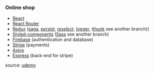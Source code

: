 ### Online shop

- [React][1]
- [React Router][2]
- [Redux][3] ([saga][12], [_persist_][5], [_reselect_][6], [logger][4], ([thunk][11] see another branch))
- [Styled-components][10] ([Sass][7] see another branch)
- [Firebase][8] (authentication and database)
- [Stripe][9] (payments)
- [Axios][13]
- [Express][14] (back-end for stripe)

source: [udemy][101]

[1]: https://reactjs.org/
[2]: https://reacttraining.com/react-router/
[3]: https://redux.js.org/
[4]: https://github.com/LogRocket/redux-logger
[5]: https://github.com/rt2zz/redux-persist
[6]: https://github.com/reduxjs/reselect
[7]: https://sass-lang.com/
[8]: https://firebase.google.com/
[9]: https://stripe.com/
[10]: https://styled-components.com/
[11]: https://github.com/reduxjs/redux-thunk
[12]: https://redux-saga.js.org/
[13]: https://github.com/axios/axios
[14]: https://expressjs.com/
[101]: https://www.udemy.com/course/complete-react-developer-zero-to-mastery/

